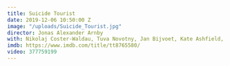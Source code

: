 ```yaml
---
title: Suicide Tourist
date: 2019-12-06 10:50:00 Z
image: "/uploads/Suicide_Tourist.jpg"
director: Jonas Alexander Arnby
with: Nikolaj Coster-Waldau, Tuva Novotny, Jan Bijvoet, Kate Ashfield, Rob Aramayo
imdb: https://www.imdb.com/title/tt8765580/
video: 377759199
---
```


